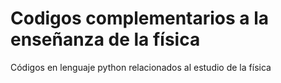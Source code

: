 # Codigos complementarios a la enseñanza de la física
Códigos en lenguaje python relacionados al estudio de la física
